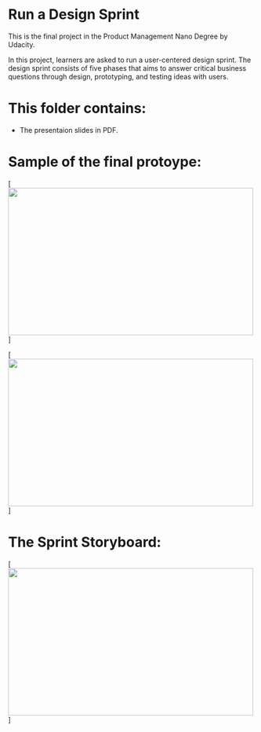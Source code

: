 # Run a Design Sprint 

This is the final project in the Product Management Nano Degree by Udacity.

In this project, learners are asked to run a user-centered design sprint. The design sprint consists of five phases that aims to answer critical business questions through design, prototyping, and testing ideas with users. 

# This folder contains:

- The presentaion slides in PDF.

# Sample of the final protoype: 


[<img src="https://user-images.githubusercontent.com/67848891/112339183-7e00cd00-8cd0-11eb-92c9-232d42fe98bf.png" width="500" height="300" >]


[<img src="https://user-images.githubusercontent.com/67848891/112341543-8eb24280-8cd2-11eb-91a5-7965e3738f37.png" width="500" height="300" >]


# The Sprint Storyboard: 


[<img src="https://user-images.githubusercontent.com/67848891/112342017-f6688d80-8cd2-11eb-8828-17cb70642c01.png" width="500" height="300" >]
